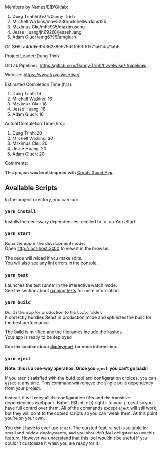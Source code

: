 Members by Names/EID/Gitlab:

1. Dung Trinh/dtt574/Danny-Trinh
2. Mitchell Watkins/maw5236/mitchellwatkins125
3. Maximus Chu/mhc935/maximuschu
4. Jesse Huang/jh69268/jessehuang
5. Adam Gluch/amg6796/amgluch

Git SHA: a4dd6e9fd36288e975d01e63f51671a61da21ab6

Project Leader: Dung Trinh

GitLab Pipelines: https://gitlab.com/Danny-Trinh/travelwise/-/pipelines

Website: https://www.travelwise.live/

Estimated Completion Time (hrs):

1. Dung Trinh: 16
2. Mitchell Watkins: 16
3. Maximus Chu: 16
4. Jesse Huang: 16
5. Adam Gluch: 16

Actual Completion Time (hrs):

1. Dung Trinh: 20
2. Mitchell Watkins: 20
3. Maximus Chu: 20
4. Jesse Huang: 20
5. Adam Gluch: 20

Comments:

This project was bootstrapped with [Create React App](https://github.com/facebook/create-react-app).

## Available Scripts

In the project directory, you can run:

### `yarn install`

Installs the necessary dependencies, needed to to run Yarn Start

### `yarn start`

Runs the app in the development mode.<br />
Open [http://localhost:3000](http://localhost:3000) to view it in the browser.

The page will reload if you make edits.<br />
You will also see any lint errors in the console.

### `yarn test`

Launches the test runner in the interactive watch mode.<br />
See the section about [running tests](https://facebook.github.io/create-react-app/docs/running-tests) for more information.

### `yarn build`

Builds the app for production to the `build` folder.<br />
It correctly bundles React in production mode and optimizes the build for the best performance.

The build is minified and the filenames include the hashes.<br />
Your app is ready to be deployed!

See the section about [deployment](https://facebook.github.io/create-react-app/docs/deployment) for more information.

### `yarn eject`

**Note: this is a one-way operation. Once you `eject`, you can’t go back!**

If you aren’t satisfied with the build tool and configuration choices, you can `eject` at any time. This command will remove the single build dependency from your project.

Instead, it will copy all the configuration files and the transitive dependencies (webpack, Babel, ESLint, etc) right into your project so you have full control over them. All of the commands except `eject` will still work, but they will point to the copied scripts so you can tweak them. At this point you’re on your own.

You don’t have to ever use `eject`. The curated feature set is suitable for small and middle deployments, and you shouldn’t feel obligated to use this feature. However we understand that this tool wouldn’t be useful if you couldn’t customize it when you are ready for it.

